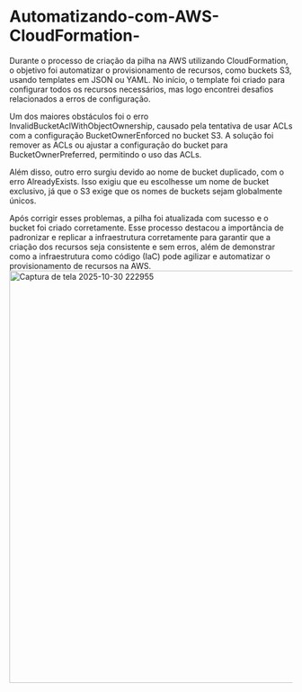 # Automatizando-com-AWS-CloudFormation-

Durante o processo de criação da pilha na AWS utilizando CloudFormation, o objetivo foi automatizar o provisionamento de recursos, como buckets S3, usando templates em JSON ou YAML. No início, o template foi criado para configurar todos os recursos necessários, mas logo encontrei desafios relacionados a erros de configuração.

Um dos maiores obstáculos foi o erro InvalidBucketAclWithObjectOwnership, causado pela tentativa de usar ACLs com a configuração BucketOwnerEnforced no bucket S3. A solução foi remover as ACLs ou ajustar a configuração do bucket para BucketOwnerPreferred, permitindo o uso das ACLs.

Além disso, outro erro surgiu devido ao nome de bucket duplicado, com o erro AlreadyExists. Isso exigiu que eu escolhesse um nome de bucket exclusivo, já que o S3 exige que os nomes de buckets sejam globalmente únicos.

Após corrigir esses problemas, a pilha foi atualizada com sucesso e o bucket foi criado corretamente. Esse processo destacou a importância de padronizar e replicar a infraestrutura corretamente para garantir que a criação dos recursos seja consistente e sem erros, além de demonstrar como a infraestrutura como código (IaC) pode agilizar e automatizar o provisionamento de recursos na AWS.
<img width="1247" height="733" alt="Captura de tela 2025-10-30 222955" src="https://github.com/user-attachments/assets/bb580e42-f932-4c4c-8088-048562a1163c" />
